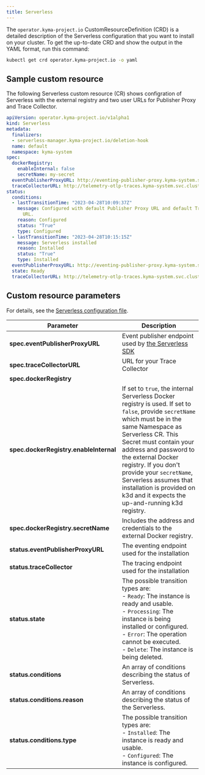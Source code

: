 ```yaml
---
title: Serverless
---
```


The `operator.kyma-project.io` CustomResourceDefinition (CRD) is a detailed description of the Serverless configuration that you want to install on your cluster. To get the up-to-date CRD and show the output in the YAML format, run this command:

   ```bash
   kubectl get crd operator.kyma-project.io -o yaml
   ```

## Sample custom resource

The following Serverless custom resource (CR) shows configration of Serverless with the external registry and two user URLs for Publisher Proxy and Trace Collector.

   ```yaml
   apiVersion: operator.kyma-project.io/v1alpha1
   kind: Serverless
   metadata:
     finalizers:
     - serverless-manager.kyma-project.io/deletion-hook
     name: default
     namespace: kyma-system
   spec:
     dockerRegistry:
       enableInternal: false
       secretName: my-secret
     eventPublisherProxyURL: http://eventing-publisher-proxy.kyma-system.svc.cluster.local/publish
     traceCollectorURL: http://telemetry-otlp-traces.kyma-system.svc.cluster.local:4318/v1/traces
   status:
     conditions:
     - lastTransitionTime: "2023-04-28T10:09:37Z"
       message: Configured with default Publisher Proxy URL and default Trace Collector
         URL.
       reason: Configured
       status: "True"
       type: Configured
     - lastTransitionTime: "2023-04-28T10:15:15Z"
       message: Serverless installed
       reason: Installed
       status: "True"
       type: Installed
     eventPublisherProxyURL: http://eventing-publisher-proxy.kyma-system.svc.cluster.local/publish
     state: Ready
     traceCollectorURL: http://telemetry-otlp-traces.kyma-system.svc.cluster.local:4318/v1/traces
   ```

## Custom resource parameters

For details, see the [Serverless configuration file](https://github.com/kyma-project/serverless-manager/blob/main/api/v1alpha1/serverless_types.go).

| Parameter         | Description                                   |
| ---------------------------------------- | ---------|
| **spec.eventPublisherProxyURL** | Event publisher endpoint used by [the Serverless SDK](https://kyma-project.io/docs/kyma/latest/05-technical-reference/svls-08-function-specification/#event-object-sdk) |
| **spec.traceCollectorURL** | URL for your Trace Collector  |
| **spec.dockerRegistry** |  |
| **spec.dockerRegistry.enableInternal** | If set to `true`, the internal Serverless Docker registry is used. If set to `false`, provide `secretName` which must be in the same Namespace as Serverless CR. This Secret must contain your address and password to the external Docker registry. If you don't provide your `secretName`, Serverless assumes that installation is provided on k3d and it expects the up-and-running k3d registry. |
| **spec.dockerRegistry.secretName** | Includes the address and credentials to the external Docker registry. |
| **status.eventPublisherProxyURL** | The eventing endpoint used for the installation |
| **status.traceCollector** | The tracing endpoint used for the installation |
| **status.state** | The possible transition types are:<br>- `Ready`: The instance is ready and usable.<br>- `Processing`: The instance is being installed or configured. <br>- `Error`: The operation cannot be executed. <br>- `Delete`: The instance is being deleted. |
| **status.conditions** | An array of conditions describing the status of Serverless. |
| **status.conditions.reason** | An array of conditions describing the status of the Serverless. |
| **status.conditions.type** | The possible transition types are:<br>- `Installed`: The instance is ready and usable.<br>- `Configured`: The instance is configured. |
<!-- TABLE-END -->